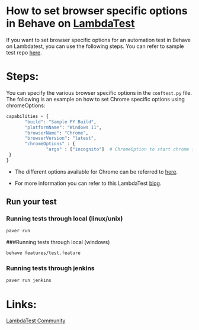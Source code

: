 # How to set browser specific options in Behave on [LambdaTest](https://www.lambdatest.com/?utm_source=github&utm_medium=repo&utm_campaign=Behave-browser-options)

If you want to set browser specific options for an automation test in Behave on Lambdatest, you can use the following steps. You can refer to sample test repo [here](https://github.com/LambdaTest/Python-Behave-Selenium).

# Steps:

You can specify the various browser specific options in the `conftest.py` file. The following is an example on how to set Chrome specific options using chromeOptions:

 ```python
capabilities = {
        "build": "Sample PY Build",
        "platformName": "Windows 11",
        "browserName": "Chrome",
        "browserVersion": "latest",
        "chromeOptions" : {
                "args" : ["incognito"]  # ChromeOption to start chrome in incognito mode
  }
}
 ```
* The different options available for Chrome can be referred to [here](https://seleniumhq.github.io/selenium/docs/api/py/webdriver_chrome/selenium.webdriver.chrome.options.html).

* For more information you can refer to this LambdaTest [blog](https://www.lambdatest.com/blog/desired-capabilities-in-selenium-testing/?utm_source=github&utm_medium=repo&utm_campaign=Behave-browser-options).

## Run your test

### Running tests through local (linux/unix)
```bash
paver run 
```
###Running tests through local (windows)
```bash
behave features/test.feature 
```

### Running tests through jenkins
```bash
paver run jenkins
```

# Links:

[LambdaTest Community](http://community.lambdatest.com/)

